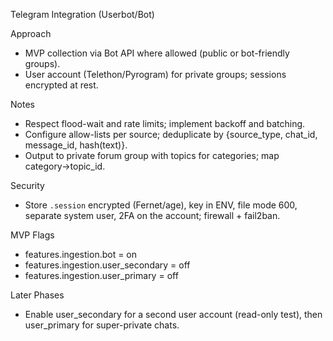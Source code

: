 Telegram Integration (Userbot/Bot)

Approach
- MVP collection via Bot API where allowed (public or bot-friendly groups).
- User account (Telethon/Pyrogram) for private groups; sessions encrypted at rest.

Notes
- Respect flood-wait and rate limits; implement backoff and batching.
- Configure allow-lists per source; deduplicate by {source_type, chat_id, message_id, hash(text)}.
- Output to private forum group with topics for categories; map category→topic_id.

Security
- Store `.session` encrypted (Fernet/age), key in ENV, file mode 600, separate system user, 2FA on the account; firewall + fail2ban.

MVP Flags
- features.ingestion.bot = on
- features.ingestion.user_secondary = off
- features.ingestion.user_primary = off

Later Phases
- Enable user_secondary for a second user account (read-only test), then user_primary for super-private chats.


